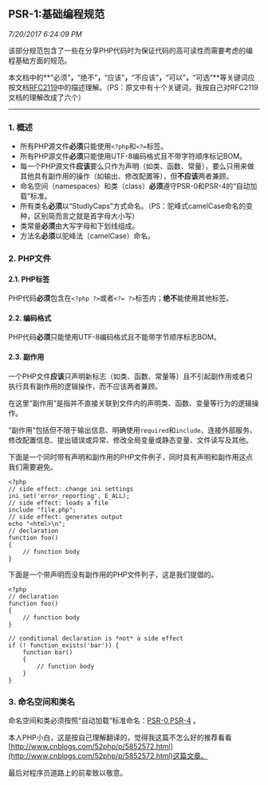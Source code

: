 ## PSR-1:基础编程规范 ##
*7/20/2017 6:24:09 PM*

该部分规范包含了一些在分享PHP代码时为保证代码的高可读性而需要考虑的编程基础方面的规范。

本文档中的**“必须”**，**“绝不”**，**“应该”**，**“不应该”**，**“可以”**，**“可选”**等关键词应按文档[RFC2119](http://www.ietf.org/rfc/rfc2119.txt)中的描述理解。（PS：原文中有十个关键词，我按自己对RFC2119文档的理解改成了六个）

----

### 1. 概述	 ###

- 所有PHP源文件**必须**只能使用`<?php`和`<?=`标签。
- 所有PHP源文件**必须**只能使用UTF-8编码格式且不带字符顺序标记BOM。
- 每一个PHP源文件**应该**要么只作为声明（如类、函数、常量），要么只用来做其他具有副作用的操作（如输出、修改配置等），但**不应该**两者兼顾。
- 命名空间（namespaces）和类（class）**必须**遵守PSR-0和PSR-4的“自动加载”标准。
- 所有类名**必须**以“StudlyCaps”方式命名。（PS：驼峰式camelCase命名的变种，区别简而言之就是首字母大小写）
- 类常量**必须**由大写字母和下划线组成。
- 方法名**必须**以驼峰法（camelCase）命名。

### 2. PHP文件 ###
	
#### 2.1. PHP标签 ####
PHP代码**必须**包含在`<?php ?>`或者`<?= ?>`标签内；**绝不**能使用其他标签。
#### 2.2. 编码格式 ####
PHP代码**必须**只能使用UTF-8编码格式且不能带字节顺序标志BOM。
#### 2.3. 副作用 ####
一个PHP文件**应该**只声明新标志（如类、函数、常量等）且不引起副作用或者只执行具有副作用的逻辑操作，而不应该两者兼顾。<br />

在这里“副作用”是指并不直接关联到文件内的声明类、函数、变量等行为的逻辑操作。<br />

“副作用”包括但不限于输出信息、明确使用`required`和`include`、连接外部服务、修改配置信息、提出错误或异常、修改全局变量或静态变量、文件读写及其他。<br />

下面是一个同时带有声明和副作用的PHP文件例子，同时具有声明和副作用这点我们需要避免。<br />

	<?php
	// side effect: change ini settings
	ini_set('error_reporting', E_ALL);
	// side effect: loads a file
	include "file.php";
	// side effect: generates output
	echo "<html>\n";
	// declaration
	function foo()
	{
	    // function body
	}

下面是一个带声明而没有副作用的PHP文件列子，这是我们提倡的。

	<?php
	// declaration
	function foo()
	{
	    // function body
	}
	
	// conditional declaration is *not* a side effect
	if (! function_exists('bar')) {
	    function bar()
	    {
	        // function body
	    }
	}

### 3. 命名空间和类名 ###

命名空间和类必须按照“自动加载”标准命名：[PSR-0](https://github.com/php-fig/fig-standards/blob/master/accepted/PSR-0.md "PSR-0"),[PSR-4](https://github.com/php-fig/fig-standards/blob/master/accepted/PSR-4-autoloader.md)
。

本人PHP小白，这是按自己理解翻译的，觉得我这篇不怎么好的推荐看看[http://www.cnblogs.com/52php/p/5852572.html](http://www.cnblogs.com/52php/p/5852572.html)这篇文章。

最后对程序员道路上的前辈致以敬意。